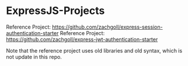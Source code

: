 # ExpressJS-Projects

Reference Project: https://github.com/zachgoll/express-session-authentication-starter
Reference Project: https://github.com/zachgoll/express-jwt-authentication-starter

Note that the reference project uses old libraries and old syntax, which is not update in this repo.
